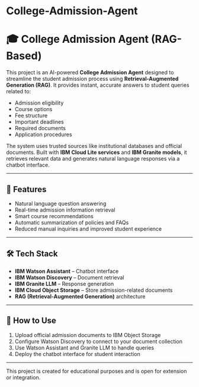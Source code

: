 # College-Admission-Agent
# 🎓 College Admission Agent (RAG-Based)

This project is an AI-powered **College Admission Agent** designed to streamline the student admission process using **Retrieval-Augmented Generation (RAG)**. It provides instant, accurate answers to student queries related to:

- Admission eligibility  
- Course options  
- Fee structure  
- Important deadlines  
- Required documents  
- Application procedures  

The system uses trusted sources like institutional databases and official documents. Built with **IBM Cloud Lite services** and **IBM Granite models**, it retrieves relevant data and generates natural language responses via a chatbot interface.

---

## 🚀 Features

- Natural language question answering  
- Real-time admission information retrieval  
- Smart course recommendations  
- Automatic summarization of policies and FAQs  
- Reduced manual inquiries and improved student experience  

---

## 🛠️ Tech Stack

- **IBM Watson Assistant** – Chatbot interface  
- **IBM Watson Discovery** – Document retrieval  
- **IBM Granite LLM** – Response generation  
- **IBM Cloud Object Storage** – Store admission-related documents  
- **RAG (Retrieval-Augmented Generation)** architecture  

---

## 📌 How to Use

1. Upload official admission documents to IBM Object Storage  
2. Configure Watson Discovery to connect to your document collection  
3. Use Watson Assistant and Granite LLM to handle queries  
4. Deploy the chatbot interface for student interaction  

---

This project is created for educational purposes and is open for extension or integration.

